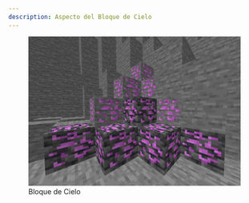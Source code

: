 ```yaml
---
description: Aspecto del Bloque de Cielo
---
```


<figure>
    <img src="/.gitbook\assets\img\item\mineral\block\sky.png" alt="">
    <figcaption>Bloque de Cielo</figcaption>
</figure>
